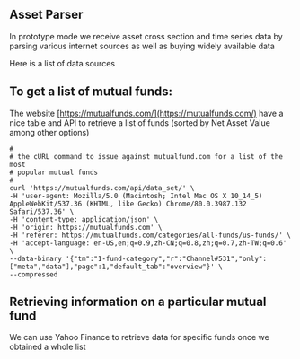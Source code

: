 Asset Parser
--------

In prototype mode we receive asset cross section and time series data by parsing various internet sources
as well as buying widely available data

Here is a list of data sources

## To get a list of mutual funds:

The website [https://mutualfunds.com/](https://mutualfunds.com/) have a nice table and API to retrieve a list of 
funds (sorted by Net Asset Value among other options)

```
#
# the cURL command to issue against mutualfund.com for a list of the most
# popular mutual funds
#
curl 'https://mutualfunds.com/api/data_set/' \
-H 'user-agent: Mozilla/5.0 (Macintosh; Intel Mac OS X 10_14_5) AppleWebKit/537.36 (KHTML, like Gecko) Chrome/80.0.3987.132 Safari/537.36' \
-H 'content-type: application/json' \
-H 'origin: https://mutualfunds.com' \
-H 'referer: https://mutualfunds.com/categories/all-funds/us-funds/' \
-H 'accept-language: en-US,en;q=0.9,zh-CN;q=0.8,zh;q=0.7,zh-TW;q=0.6' \
--data-binary '{"tm":"1-fund-category","r":"Channel#531","only":["meta","data"],"page":1,"default_tab":"overview"}' \
--compressed
```

## Retrieving information on a particular mutual fund

We can use Yahoo Finance to retrieve data for specific funds once we obtained a whole list